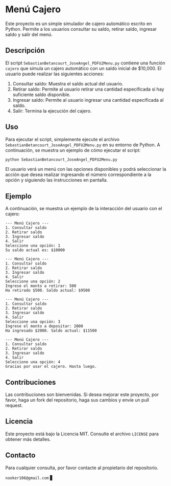 # Menú Cajero

Este proyecto es un simple simulador de cajero automático escrito en Python. Permite a los usuarios consultar su saldo, retirar saldo, ingresar saldo y salir del menú.

## Descripción

El script `SebastianBetancourt_JoseAngel_PDFU2Menu.py` contiene una función `cajero` que simula un cajero automático con un saldo inicial de $10,000. El usuario puede realizar las siguientes acciones:

1. Consultar saldo: Muestra el saldo actual del usuario.
2. Retirar saldo: Permite al usuario retirar una cantidad especificada si hay suficiente saldo disponible.
3. Ingresar saldo: Permite al usuario ingresar una cantidad especificada al saldo.
4. Salir: Termina la ejecución del cajero.

## Uso

Para ejecutar el script, simplemente ejecute el archivo `SebastianBetancourt_JoseAngel_PDFU2Menu.py` en su entorno de Python. A continuación, se muestra un ejemplo de cómo ejecutar el script:

```bash
python SebastianBetancourt_JoseAngel_PDFU2Menu.py
```

El usuario verá un menú con las opciones disponibles y podrá seleccionar la acción que desea realizar ingresando el número correspondiente a la opción y siguiendo las instrucciones en pantalla.

## Ejemplo

A continuación, se muestra un ejemplo de la interacción del usuario con el cajero:

```
--- Menú Cajero ---
1. Consultar saldo
2. Retirar saldo
3. Ingresar saldo
4. Salir
Seleccione una opción: 1
Su saldo actual es: $10000

--- Menú Cajero ---
1. Consultar saldo
2. Retirar saldo
3. Ingresar saldo
4. Salir
Seleccione una opción: 2
Ingrese el monto a retirar: 500
Ha retirado $500. Saldo actual: $9500

--- Menú Cajero ---
1. Consultar saldo
2. Retirar saldo
3. Ingresar saldo
4. Salir
Seleccione una opción: 3
Ingrese el monto a depositar: 2000
Ha ingresado $2000. Saldo actual: $11500

--- Menú Cajero ---
1. Consultar saldo
2. Retirar saldo
3. Ingresar saldo
4. Salir
Seleccione una opción: 4
Gracias por usar el cajero. Hasta luego.
```

## Contribuciones

Las contribuciones son bienvenidas. Si desea mejorar este proyecto, por favor, haga un fork del repositorio, haga sus cambios y envíe un pull request.

## Licencia

Este proyecto está bajo la Licencia MIT. Consulte el archivo `LICENSE` para obtener más detalles.

## Contacto

Para cualquier consulta, por favor contacte al propietario del repositorio.

``nooker106@gmail.com`` ▋
